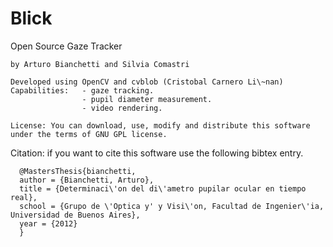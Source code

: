 Blick
=====

Open Source Gaze Tracker

    by Arturo Bianchetti and Silvia Comastri
    
    Developed using OpenCV and cvblob (Cristobal Carnero Li\~nan)
    Capabilities:   - gaze tracking.
                    - pupil diameter measurement.
                    - video rendering.

    License: You can download, use, modify and distribute this software under the terms of GNU GPL license.

Citation: if you want to cite this software use the following bibtex entry.

      @MastersThesis{bianchetti,
      author = {Bianchetti, Arturo},
      title = {Determinaci\'on del di\'ametro pupilar ocular en tiempo real},
      school = {Grupo de \'Optica y' y Visi\'on, Facultad de Ingenier\'ia, Universidad de Buenos Aires},
      year = {2012}
      }
